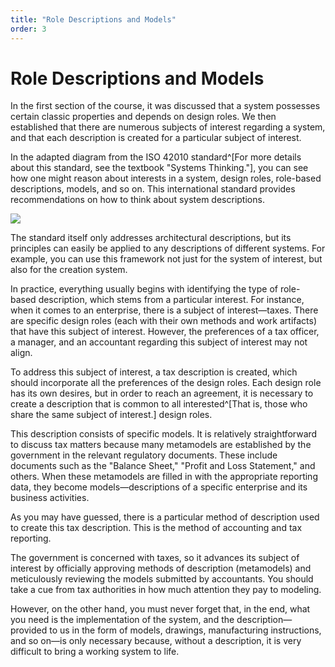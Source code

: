 ```yaml
---
title: "Role Descriptions and Models"
order: 3
---
```


# Role Descriptions and Models

In the first section of the course, it was discussed that a system possesses certain classic properties and depends on design roles. We then established that there are numerous subjects of interest regarding a system, and that each description is created for a particular subject of interest.

In the adapted diagram from the ISO 42010 standard^[For more details about this standard, see the textbook "Systems Thinking."], you can see how one might reason about interests in a system, design roles, role-based descriptions, models, and so on. This international standard provides recommendations on how to think about system descriptions.

![](/en/systems-thinking-introduction/Role_Description_and_Model_Tax_Example.png)

The standard itself only addresses architectural descriptions, but its principles can easily be applied to any descriptions of different systems. For example, you can use this framework not just for the system of interest, but also for the creation system.

In practice, everything usually begins with identifying the type of role-based description, which stems from a particular interest. For instance, when it comes to an enterprise, there is a subject of interest—taxes. There are specific design roles (each with their own methods and work artifacts) that have this subject of interest. However, the preferences of a tax officer, a manager, and an accountant regarding this subject of interest may not align.

To address this subject of interest, a tax description is created, which should incorporate all the preferences of the design roles. Each design role has its own desires, but in order to reach an agreement, it is necessary to create a description that is common to all interested^[That is, those who share the same subject of interest.] design roles.

This description consists of specific models. It is relatively straightforward to discuss tax matters because many metamodels are established by the government in the relevant regulatory documents. These include documents such as the "Balance Sheet," "Profit and Loss Statement," and others. When these metamodels are filled in with the appropriate reporting data, they become models—descriptions of a specific enterprise and its business activities.

As you may have guessed, there is a particular method of description used to create this tax description. This is the method of accounting and tax reporting.

The government is concerned with taxes, so it advances its subject of interest by officially approving methods of description (metamodels) and meticulously reviewing the models submitted by accountants. You should take a cue from tax authorities in how much attention they pay to modeling.

However, on the other hand, you must never forget that, in the end, what you need is the implementation of the system, and the description—provided to us in the form of models, drawings, manufacturing instructions, and so on—is only necessary because, without a description, it is very difficult to bring a working system to life.
